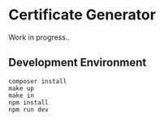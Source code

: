 # Certificate Generator

Work in progress..

## Development Environment

```
composer install
make up
make in
npm install
npm run dev
```
